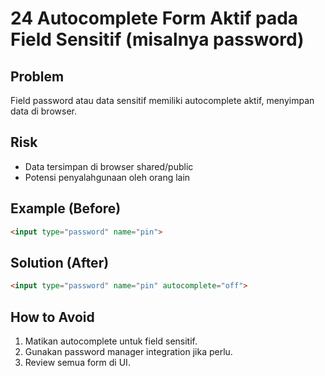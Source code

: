 # 24 Autocomplete Form Aktif pada Field Sensitif (misalnya password)

## Problem
Field password atau data sensitif memiliki autocomplete aktif, menyimpan data di browser.

## Risk
- Data tersimpan di browser shared/public
- Potensi penyalahgunaan oleh orang lain

## Example (Before)
```html
<input type="password" name="pin">
```

## Solution (After)
```html
<input type="password" name="pin" autocomplete="off">
```

## How to Avoid
1. Matikan autocomplete untuk field sensitif.
2. Gunakan password manager integration jika perlu.
3. Review semua form di UI.
